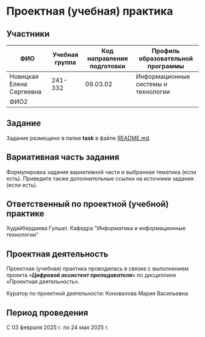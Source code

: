# Проектная (учебная) практика

## Участники

| ФИО                      | Учебная группа | Код направления подготовки | Профиль образовательной программы   |
|--------------------------|----------------|----------------------------|-------------------------------------|
| Новицкая Елена Сергеевна | 241-332        | 09.03.02                   | Информационные системы и технологии |
| ФИО2                     ||||

## Задание

Задание размещено в папке **task** в файле [README.md](task/README.md).

## Вариативная часть задания

Формулировка задания вариативной части и выбранная тематика (если есть). Приведите также дополнительные ссылки на источники задания (если есть).

## Ответственный по проектной (учебной) практике

Худайбердиева Гулшат. Кафедра "Информатика и информационные технологии"

## Проектная деятельность

Проектная (учебная) практика проводилась в связке с выполнением проекта «***Цифровой ассистент преподавателя***» по дисциплине «Проектная деятельность».

Куратор по проектной деятельности: Коновалова Мария Васильевна

## Период проведения

С 03 февраля 2025 г. по 24 мая 2025 г.
